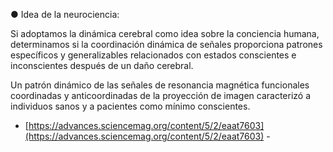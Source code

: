 ●	Idea de la neurociencia: 

Si adoptamos la dinámica cerebral como idea sobre la conciencia humana, determinamos si la coordinación dinámica de señales proporciona patrones específicos y generalizables relacionados con estados conscientes e inconscientes después de un daño cerebral. 

Un patrón dinámico de las señales de resonancia magnética funcionales coordinadas y anticoordinadas de la proyección de imagen caracterizó a individuos sanos y a pacientes como mínimo conscientes. 


          
- [https://advances.sciencemag.org/content/5/2/eaat7603](https://advances.sciencemag.org/content/5/2/eaat7603) -